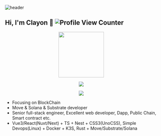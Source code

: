 ![header](https://capsule-render.vercel.app/api?type=wave&color=gradient&customColorList=6&height=260&section=header&text=AESETH&fontSize=70&animation=fadeIn&fontAlignY=38)

## Hi, I'm Clayon :wave: ![Profile View Counter](https://komarev.com/ghpvc/?username=AESETH)

<div align="center">
  <p>
    <img height="150px" src="https://github-readme-stats.vercel.app/api/top-langs/?username=aeseth&layout=compact&theme=chartreuse-dark&count_private=true" />
  </p>
  
  <p>
    <img src="https://github-profile-trophy.vercel.app/?username=aeseth&theme=algolia&row=1&column=4&margin-w=5" />
  </p>
  
  <p>
    <img align="center" src="https://github-readme-stats.vercel.app/api?username=AESETH&count_private=true&theme=highcontrast&show_icons=true" />
  </p>
</div>

- Focusing on BlockChain
- Move & Solana & Substrate developer
- Senior full-stack engineer, Excellent web developer, Dapp, Public Chain, Smart contract etc.
- Vue3/React(Nuxt/Next) + TS + Nest + CSS3(UnoCSS), Simple Devops(Linux) + Docker + K3S, Rust + Move/Substrate/Solana
